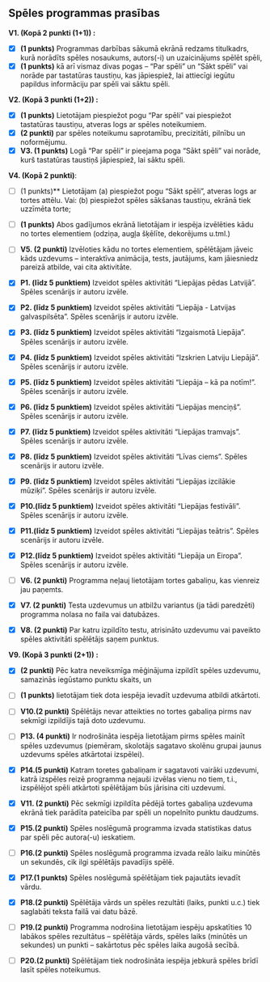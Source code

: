 ## Spēles programmas prasības

**V1. (Kopā 2 punkti (1+1)) :**

- [x] **(1 punkts)** Programmas darbības sākumā ekrānā redzams titulkadrs, kurā norādīts spēles nosaukums, autors(-i) un uzaicinājums spēlēt spēli,
- [x] **(1 punkts)** kā arī vismaz divas pogas – “Par spēli” un “Sākt spēli” vai norāde par tastatūras taustiņu, kas jāpiespiež, lai attiecīgi iegūtu papildus informāciju par spēli vai sāktu spēli.

**V2. (Kopā 3 punkti (1+2)) :**

- [x] **(1 punkts)** Lietotājam piespiežot pogu “Par spēli” vai piespiežot tastatūras taustiņu, atveras logs ar spēles noteikumiem.
- [x] **(2 punkti)** par spēles noteikumu saprotamību, precizitāti, pilnību un noformējumu.
- [x] **V3. (1 punkts)** Logā “Par spēli” ir pieejama poga “Sākt spēli” vai norāde, kurš tastatūras taustiņš jāpiespiež, lai sāktu spēli.

**V4. (Kopā 2 punkti)**: 

- [ ] (1 punkts)** Lietotājam (a) piespiežot pogu “Sākt spēli”, atveras logs ar tortes attēlu. Vai: (b) piespiežot spēles sākšanas taustiņu, ekrānā tiek uzzīmēta torte;
- [ ] **(1 punkts)** Abos gadījumos ekrānā lietotājam ir iespēja izvēlēties kādu no tortes elementiem (odziņa, augļa šķēlīte, dekorējums u.tml.)

- [ ] **V5. (2 punkti)** Izvēloties kādu no tortes elementiem, spēlētājam jāveic kāds uzdevums – interaktīva animācija, tests, jautājums, kam jāiesniedz pareizā atbilde, vai cita aktivitāte.

- [x] **P1. (līdz 5 punktiem)** Izveidot spēles aktivitāti “Liepājas pēdas Latvijā”. Spēles scenārijs ir autoru izvēle.

- [x] **P2. (līdz 5 punktiem)** Izveidot spēles aktivitāti “Liepāja - Latvijas galvaspilsēta”. Spēles scenārijs ir autoru izvēle.

- [x] **P3. (līdz 5 punktiem)** Izveidot spēles aktivitāti “Izgaismotā Liepāja”. Spēles scenārijs ir autoru izvēle.

- [x] **P4. (līdz 5 punktiem)** Izveidot spēles aktivitāti “Izskrien Latviju Liepājā”. Spēles scenārijs ir autoru izvēle.

- [x] **P5. (līdz 5 punktiem)** Izveidot spēles aktivitāti “Liepāja – kā pa notīm!”. Spēles scenārijs ir autoru izvēle.

- [x] **P6. (līdz 5 punktiem)** Izveidot spēles aktivitāti “Liepājas menciņš”. Spēles scenārijs ir autoru izvēle.

- [x] **P7. (līdz 5 punktiem)** Izveidot spēles aktivitāti “Liepājas tramvajs”. Spēles scenārijs ir autoru izvēle.

- [x] **P8. (līdz 5 punktiem)** Izveidot spēles aktivitāti “Līvas ciems”. Spēles scenārijs ir autoru izvēle.

- [x] **P9. (līdz 5 punktiem)** Izveidot spēles aktivitāti “Liepājas izcilākie mūziķi”. Spēles scenārijs ir autoru izvēle.

- [x] **P10.(līdz 5 punktiem)** Izveidot spēles aktivitāti “Liepājas festivāli”. Spēles scenārijs ir autoru izvēle.

- [x] **P11.(līdz 5 punktiem)** Izveidot spēles aktivitāti “Liepājas teātris”. Spēles scenārijs ir autoru izvēle.

- [x] **P12.(līdz 5 punktiem)** Izveidot spēles aktivitāti “Liepāja un Eiropa”. Spēles scenārijs ir autoru izvēle.

- [ ] **V6. (2 punkti)** Programma neļauj lietotājam tortes gabaliņu, kas vienreiz jau paņemts.

- [x] **V7. (2 punkti)** Testa uzdevumus un atbilžu variantus (ja tādi paredzēti) programma nolasa no faila vai datubāzes.

- [x] **V8. (2 punkti)** Par katru izpildīto testu, atrisināto uzdevumu vai paveikto spēles aktivitāti spēlētājs saņem punktus.

**V9. (Kopā 3 punkti (2+1)) :**

- [x] **(2 punkti)** Pēc katra neveiksmīga mēģinājuma izpildīt spēles uzdevumu, samazinās iegūstamo punktu skaits, un
- [ ] **(1 punkts)** lietotājam tiek dota iespēja ievadīt uzdevuma atbildi atkārtoti.

- [ ] **V10.(2 punkti)** Spēlētājs nevar atteikties no tortes gabaliņa pirms nav sekmīgi izpildījis tajā doto uzdevumu.

- [ ] **P13. (4 punkti)** Ir nodrošināta iespēja lietotājam pirms spēles mainīt spēles uzdevumus (piemēram, skolotājs sagatavo skolēnu grupai jaunus uzdevums spēles atkārtotai izspēlei).

- [x] **P14.(5 punkti)** Katram toretes gabaliņam ir sagatavoti vairāki uzdevumi, katrā izspēles reizē programma nejauši izvēlas vienu no tiem, t.i., izspēlējot spēli atkārtoti spēlētājam būs jārisina citi uzdevumi.

- [x] **V11. (2 punkti)** Pēc sekmīgi izpildīta pēdējā tortes gabaliņa uzdevuma ekrānā tiek parādīta pateicība par spēli un nopelnīto punktu daudzums.

- [x] **P15.(2 punkti)** Spēles noslēgumā programma izvada statistikas datus par spēli pēc autora(-u) ieskatiem.

- [ ] **P16.(2 punkti)** Spēles noslēgumā programma izvada reālo laiku minūtēs un sekundēs, cik ilgi spēlētājs pavadījis spēlē.

- [X] **P17.(1 punkts)** Spēles noslēgumā spēlētājam tiek pajautāts ievadīt vārdu.

- [x] **P18.(2 punkti)** Spēlētāja vārds un spēles rezultāti (laiks, punkti u.c.) tiek saglabāti teksta failā vai datu bāzē.

- [ ] **P19.(2 punkti)** Programma nodrošina lietotājam iespēju apskatīties 10 labākos spēles rezultātus – spēlētāja vārds, spēles laiks (minūtēs un sekundes) un punkti – sakārtotus pēc spēles laika augošā secībā.

- [ ] **P20.(2 punkti)** Spēlētājam tiek nodrošināta iespēja jebkurā spēles brīdī lasīt spēles noteikumus.

